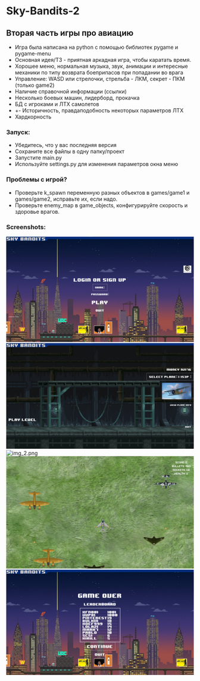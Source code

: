 # Sky-Bandits-2

## Вторая часть игры про авиацию

- Игра была написана на python с помощью библиотек pygame и pygame-menu
- Основная идея/ТЗ - приятная аркадная игра, чтобы каратать время.
- Хорошее меню, нормальная музыка, звук, анимации и интересные механики по типу возврата боеприпасов при попадании во врага
- Управление: WASD или стрелочки, стрельба - ЛКМ, секрет - ПКМ (только game2)
- Наличие справочной информации (ссылки)
- Несколько боевых машин, лидерборд, прокачка
- БД с игроками и ЛТХ самолетов
- +- Историчность, правдаподобность некоторых параметров ЛТХ
- Хардкорность

### Запуск:
- Убедитесь, что у вас последняя версия
- Сохраните все файлы в одну папку/проект
- Запустите main.py
- Используйте settings.py для изменения параметров окна меню

### Проблемы с игрой?
- Проверьте k_spawn переменную разных объектов в games/game1 и games/game2, исправьте их, если надо.
- Проверьте enemy_map в game_objects, конфигурируйте скорость и здоровье врагов.

### Screenshots:

![img.png](data/screenshots/img.png)
![img_1.png](data/screenshots/img_1.png)
![img_2.png](data/screenshots/img_2.png)
![img_4.png](data/screenshots/img_4.png)
![img_3.png](data/screenshots/img_3.png)
